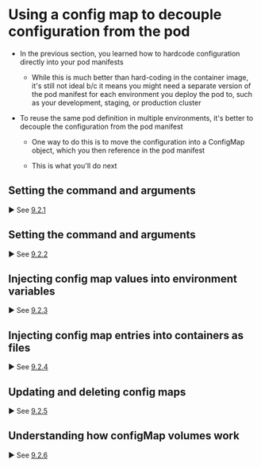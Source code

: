 # Using a config map to decouple configuration from the pod

* In the previous section, you learned how to hardcode configuration directly into your pod manifests

  * While this is much better than hard-coding in the container image, it's still not ideal b/c it means you might need a separate version of the pod manifest for each environment you deploy the pod to, such as your development, staging, or production cluster

* To reuse the same pod definition in multiple environments, it's better to decouple the configuration from the pod manifest

  * One way to do this is to move the configuration into a ConfigMap object, which you then reference in the pod manifest

  * This is what you'll do next

## Setting the command and arguments

▶︎ See [9.2.1](configmaps/README.md)

## Setting the command and arguments

▶︎ See [9.2.2](create-configmap-object/README.md)

## Injecting config map values into environment variables

▶︎ See [9.2.3](inject-config-map-values-into-env-vars/README.md)

## Injecting config map entries into containers as files

▶︎ See [9.2.4](inject-config-map-entries/README.md)

## Updating and deleting config maps

▶︎ See [9.2.5](update-and-delete-config-maps/README.md)

## Understanding how configMap volumes work

▶︎ See [9.2.6](configmap-volumes/README.md)
